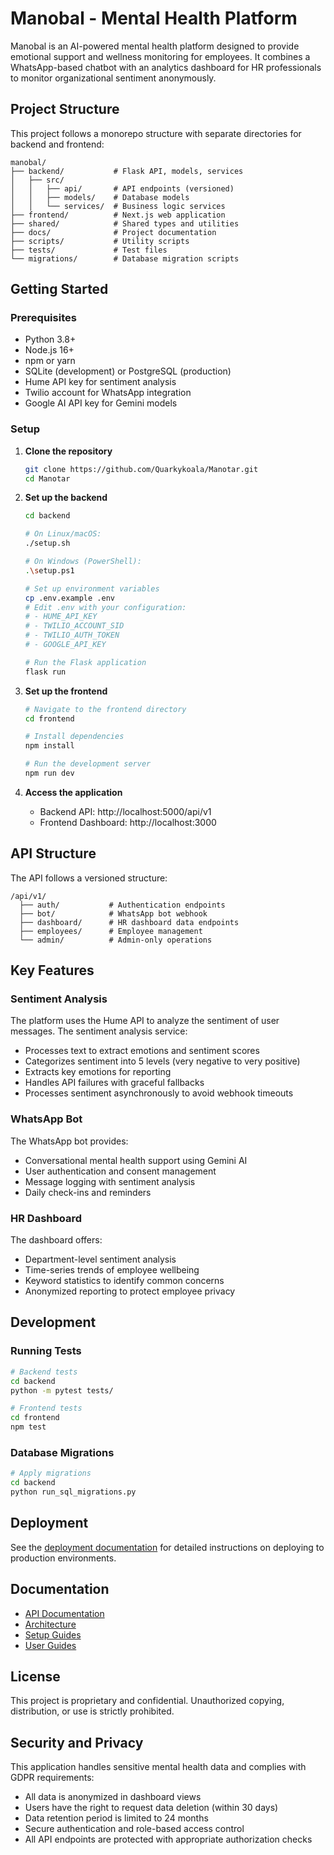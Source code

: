 # Manobal - Mental Health Platform

Manobal is an AI-powered mental health platform designed to provide emotional support and wellness monitoring for employees. It combines a WhatsApp-based chatbot with an analytics dashboard for HR professionals to monitor organizational sentiment anonymously.

## Project Structure

This project follows a monorepo structure with separate directories for backend and frontend:

```
manobal/
├── backend/           # Flask API, models, services
│   ├── src/
│   │   ├── api/       # API endpoints (versioned)
│   │   ├── models/    # Database models
│   │   └── services/  # Business logic services
├── frontend/          # Next.js web application 
├── shared/            # Shared types and utilities
├── docs/              # Project documentation
├── scripts/           # Utility scripts
├── tests/             # Test files
└── migrations/        # Database migration scripts
```

## Getting Started

### Prerequisites

- Python 3.8+
- Node.js 16+
- npm or yarn
- SQLite (development) or PostgreSQL (production)
- Hume API key for sentiment analysis
- Twilio account for WhatsApp integration
- Google AI API key for Gemini models

### Setup

1. **Clone the repository**
   ```bash
   git clone https://github.com/Quarkykoala/Manotar.git
   cd Manotar
   ```

2. **Set up the backend**
   ```bash
   cd backend
   
   # On Linux/macOS:
   ./setup.sh
   
   # On Windows (PowerShell):
   .\setup.ps1
   
   # Set up environment variables
   cp .env.example .env
   # Edit .env with your configuration:
   # - HUME_API_KEY
   # - TWILIO_ACCOUNT_SID
   # - TWILIO_AUTH_TOKEN
   # - GOOGLE_API_KEY
   
   # Run the Flask application
   flask run
   ```

3. **Set up the frontend**
   ```bash
   # Navigate to the frontend directory
   cd frontend
   
   # Install dependencies
   npm install
   
   # Run the development server
   npm run dev
   ```

4. **Access the application**
   - Backend API: http://localhost:5000/api/v1
   - Frontend Dashboard: http://localhost:3000

## API Structure

The API follows a versioned structure:

```
/api/v1/
  ├── auth/           # Authentication endpoints
  ├── bot/            # WhatsApp bot webhook
  ├── dashboard/      # HR dashboard data endpoints
  ├── employees/      # Employee management
  └── admin/          # Admin-only operations
```

## Key Features

### Sentiment Analysis

The platform uses the Hume API to analyze the sentiment of user messages. The sentiment analysis service:

- Processes text to extract emotions and sentiment scores
- Categorizes sentiment into 5 levels (very negative to very positive)
- Extracts key emotions for reporting
- Handles API failures with graceful fallbacks
- Processes sentiment asynchronously to avoid webhook timeouts

### WhatsApp Bot

The WhatsApp bot provides:
- Conversational mental health support using Gemini AI
- User authentication and consent management
- Message logging with sentiment analysis
- Daily check-ins and reminders

### HR Dashboard

The dashboard offers:
- Department-level sentiment analysis
- Time-series trends of employee wellbeing
- Keyword statistics to identify common concerns
- Anonymized reporting to protect employee privacy

## Development

### Running Tests

```bash
# Backend tests
cd backend
python -m pytest tests/

# Frontend tests
cd frontend
npm test
```

### Database Migrations

```bash
# Apply migrations
cd backend
python run_sql_migrations.py
```

## Deployment

See the [deployment documentation](docs/setup/deployment.md) for detailed instructions on deploying to production environments.

## Documentation

- [API Documentation](docs/api/v1.md)
- [Architecture](docs/architecture/README.md)
- [Setup Guides](docs/setup/README.md)
- [User Guides](docs/user-guides/README.md)

## License

This project is proprietary and confidential. Unauthorized copying, distribution, or use is strictly prohibited.

## Security and Privacy

This application handles sensitive mental health data and complies with GDPR requirements:
- All data is anonymized in dashboard views
- Users have the right to request data deletion (within 30 days)
- Data retention period is limited to 24 months
- Secure authentication and role-based access control
- All API endpoints are protected with appropriate authorization checks 